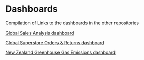 # Dashboards

Compilation of Links to the dashboards in the other repositories

[Global Sales Analysis dashboard](https://github.com/steviecurran/GSA-dashboard)

[Global Superstore Orders & Returns dashboard](https://github.com/steviecurran/GSOR-dashboard/)

[New Zealand Greenhouse Gas Emissions dashboard](https://github.com/steviecurran/NZ-greenhouse/)
